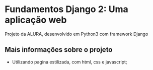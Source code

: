 # Fundamentos Django 2: Uma aplicação web

Projeto da ALURA, desenvolvido em Python3 com framework Django

## Mais informações sobre o projeto

- Utilizando pagina estilizada, com html, css e javascript;
